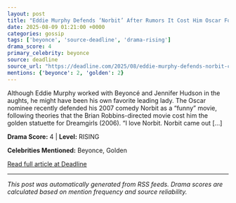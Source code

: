 ```yaml
---
layout: post
title: "Eddie Murphy Defends ‘Norbit’ After Rumors It Cost Him Oscar For ‘Dreamgirls’: “Ain’t That Bad”""
date: 2025-08-09 01:21:00 +0000
categories: gossip
tags: ['beyonce', 'source-deadline', 'drama-rising']
drama_score: 4
primary_celebrity: beyonce
source: deadline
source_url: "https://deadline.com/2025/08/eddie-murphy-defends-norbit-cost-oscar-dreamgirls-1236482852/""
mentions: {'beyonce': 2, 'golden': 2}
---
```


Although Eddie Murphy worked with Beyoncé and Jennifer Hudson in the aughts, he might have been his own favorite leading lady. The Oscar nominee recently defended his 2007 comedy Norbit as a “funny” movie, following theories that the Brian Robbins-directed movie cost him the golden statuette for Dreamgirls (2006). “I love Norbit. Norbit came out […]

**Drama Score:** 4 | **Level:** RISING

**Celebrities Mentioned:** Beyonce, Golden

[Read full article at Deadline](https://deadline.com/2025/08/eddie-murphy-defends-norbit-cost-oscar-dreamgirls-1236482852/)

---
*This post was automatically generated from RSS feeds. Drama scores are calculated based on mention frequency and source reliability.*
